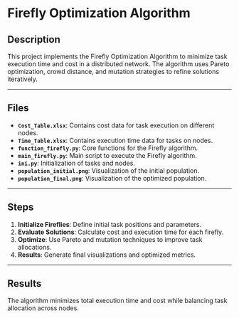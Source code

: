 # **Firefly Optimization Algorithm**

## **Description**
This project implements the Firefly Optimization Algorithm to minimize task execution time and cost in a distributed network. The algorithm uses Pareto optimization, crowd distance, and mutation strategies to refine solutions iteratively.

---

## **Files**
- **`Cost_Table.xlsx`**: Contains cost data for task execution on different nodes.
- **`Time_Table.xlsx`**: Contains execution time data for tasks on nodes.
- **`function_firefly.py`**: Core functions for the Firefly algorithm.
- **`main_firefly.py`**: Main script to execute the Firefly algorithm.
- **`ini.py`**: Initialization of tasks and nodes.
- **`population_initial.png`**: Visualization of the initial population.
- **`population_final.png`**: Visualization of the optimized population.

---

## **Steps**
1. **Initialize Fireflies**: Define initial task positions and parameters.
2. **Evaluate Solutions**: Calculate cost and execution time for each firefly.
3. **Optimize**: Use Pareto and mutation techniques to improve task allocations.
4. **Results**: Generate final visualizations and optimized metrics.

---

## **Results**
The algorithm minimizes total execution time and cost while balancing task allocation across nodes.
